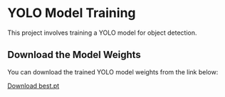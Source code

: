 # YOLO Model Training

This project involves training a YOLO model for object detection.

## Download the Model Weights

You can download the trained YOLO model weights from the link below:

[Download best.pt](https://github.com/shaik1201/Computer-Vision-Surgical-Applications-/raw/main/HW1/best.pt)
